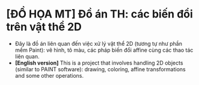 # [ĐỒ HỌA MT] Đồ án TH: các biến đổi trên vật thể 2D
- Đây là đồ án liên quan đến việc xử lý vật thể 2D (tương tự như phần mềm Paint): vẽ hình, tô màu, các pháp biến đổi affine cùng các thao tác liên quan.
- **[English version]** This is a project that involves handling 2D objects (similar to PAINT software): drawing, coloring, affine transformations and some other operations.
